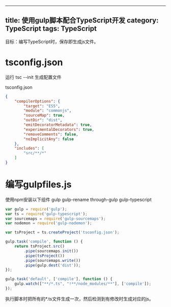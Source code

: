 
---
title: 使用gulp脚本配合TypeScript开发
category: TypeScript
tags: TypeScript
---

目标：编写TypeScript时，保存即生成js文件。


<!--more-->
# tsconfig.json

运行 tsc --init 生成配置文件

tsconfig.json

```json
{
    "compilerOptions": {
        "target": "ES5",
        "module": "commonjs",
        "sourceMap": true,
        "outDir": "dist",
        "emitDecoratorMetadata": true,
        "experimentalDecorators": true,
        "removeComments": false,
        "noImplicitAny": false
    },
    "includes": [
        "src/**/*"
    ]
}
```

# 编写gulpfiles.js


使用npm安装以下组件
gulp
gulp-rename
through-gulp
gulp-typescript

```js
var gulp = require('gulp');
var ts = require('gulp-typescript');
var sourcemaps = require('gulp-sourcemaps');
var nodemon = require('gulp-nodemon');

var tsProject = ts.createProject('tsconfig.json');

gulp.task('compile', function () {
    return tsProject.src()
        .pipe(sourcemaps.init())
        .pipe(tsProject())
        .pipe(sourcemaps.write())
        .pipe(gulp.dest('dist'));
});

gulp.task('default', ['compile'], function () {
    gulp.watch(["**/*.ts", "!**/node_modules/**"], ['compile']);
});
```

执行脚本时把所有的*.ts文件生成一次，然后检测到有修改时生成对应的js。